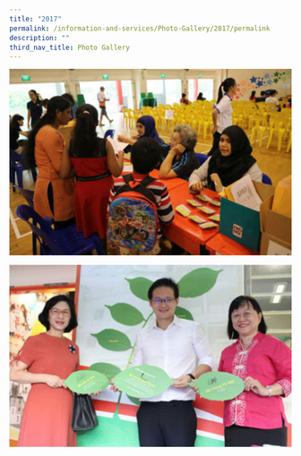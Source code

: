 ```yaml
---
title: "2017"
permalink: /information-and-services/Photo-Gallery/2017/permalink
description: ""
third_nav_title: Photo Gallery
---
```

[![P1 Orientation 2017](/images/P1%20ORIENTATION.png)](https://photos.google.com/share/AF1QipMGDmMqOk7fcDtFTTrhUM7wYdV1EIPSkAqdkhXzx8kWt_9gJYNMbGC7gMXD5WthiA?key=Vml1ZG1PT01MV2x3N2VwU1c4dGw1Wm1id3hzLWR3)

[![Angsana Celebrates 2017](/images/ANGSANA%20CELEBRATES.png)](https://photos.google.com/share/AF1QipNioWWFT0OnElm1q8UHa8J63Z8Mg3DIMAU47qujq3luPd0GVaCjn626bgilReuMrw?key=bVdMYUVsdWJ0RlBhNG1hdjRCV08yOVJ1ekpYNVRn)

